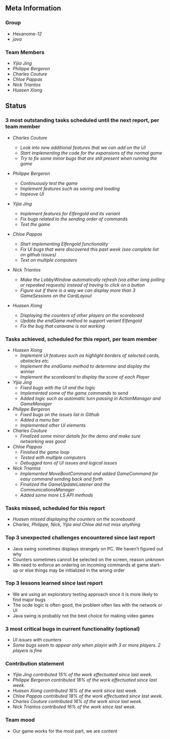 ## Meta Information

### Group

 * Hexanome-*12*
 * *java*

### Team Members

 * *Yijia Jing*
 * *Philippe Bergeron*
 * *Charles Couture*
 * *Chloe Pappas*
 * *Nick Triantos*
 * *Huasen Xiong*

## Status

### 3 most outstanding tasks scheduled until the next report, per team member

 * *Charles Couture*
   * *Look into new additional features that we can add on the UI*
   * *Start implementing the code for the expansions of the normal game*
   * *Try to fix some minor bugs that are still present when running the game*

 * *Philippe Bergeron*
   * *Continuously test the game*
   * *Implement features such as saving and loading*
   * *Impeove UI*
   
 * *Yijia Jing*
   * *Implement features for Elfengold and its variant*
   * *Fix bugs related to the sending order of commands*
   * *Test the game*
   
 * *Chloe Pappas*
   * *Start implementing Elfengold functionality*
   * *Fix UI bugs that were discovered this past week (see complete list on github issues)*
   * *Test on multiple computers*

 * *Nick Triantos*
   * *Make the LobbyWindow automatically refresh (via either long polling or repeated requests) instead of having to click on a button*
   * *Figure out if there is a way we can display more than 3 GameSessions on the CardLayout*

 * *Huasen Xiong*
   * *Displaying the counters of other players on the scoreboard*
   * *Update the endGame method to support variant Elfengold*
   * *Fix the bug that caravane is not working*
   


### Tasks achieved, scheduled for this report, per team member

 * *Huasen Xiong*
   * *Implement UI features such as highlight borders of selected cards, obstacles etc.*
   * *Implement the endGame method to determine and display the winner*
   * *Implement the scoreboard to display the score of each Player*
 * *Yijia Jing*
   * *Fixed bugs with the UI and the logic*
   * *Implemented some of the game commands to send*
   * *Added logic such as automatic turn passing in ActionManager and GameManager*
 * *Philippe Bergeron*
   * *Fixed bugs on the issues list in Github*
   * *Added a menu bar*
   * *Implemented other UI elements*
*  *Charles Couture*
   * *Finalized some minor details for the demo and make sure networking was good*
*  *Chloe Pappas*
   * *Finished the game loop*
   * *Tested with multiple computers*
   * *Debugged tons of UI issues and logical issues*
*  *Nick Triantos*
   * *Implemented MoveBootCommand and added GameCommand for easy command sending back and forth*
   * *Finalized the GameUpdateListener and the CommunicationsManager*
   * *Added some more LS API methods*


### Tasks missed, scheduled for this report
 * *Huasen missed displaying the counters on the scoreboard*
 * *Charles, Philippe, Nick, Yijia and Chloe did not miss anything*
 


### Top 3 unexpected challenges encountered since last report

 * Java swing sometimes displays strangely on PC. We haven’t figured out why
 * Counters sometimes cannot be selected on the screen, reason unknown
 * We need to enforce an ordering on incoming commands at game start-up or else things may be initialized in the wrong order


### Top 3 lessons learned since last report

 * We are using an exploratory testing approach since it is more likely to find major bugs
 * The ocde logic is often good, the problem often lies with the network or UI
 * Java swing is probably not the best choice for making video games


### 3 most critical bugs in current functionality (optional)
* *UI issues with counters*
* *Some bugs seem to appear only when playin with 3 or more players. 2 players is fine*

### Contribution statement

 * *Yijia Jing contributed 15% of the work effectuated since last week.*
 * *Philippe Bergeron contributed 18% of the work effectuated since last week.*
 * *Huasen Xiong contributed 16% of the work since last week.*  
 * *Chloe Pappas contributed 18% of the work effectuated since last week.*
 * *Charles Couture contributed 16% of the work since last week.*
 * *Nick Triantos contributed 16% of the work since last week.*

### Team mood

 * Our game works for the most part, we are content
